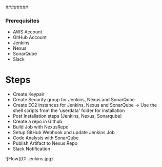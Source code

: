 ########
### Prerequisites
- AWS Account
- GitHub Account
- Jenkins
- Nexus
- SonarQube
- Slack


# Steps
- Create Keypair
- Create Security group for Jenkins, Nexus and SonarQube
- Create EC2 instances for Jenkins, Nexus and SonarQube -> Use the shell scripts from the 'userdata' folder for installation
- Post Installation steps (Jenkins, Nexus, Sonarqube)
- Create a repo in Github
- Build Job with NexusRepo
- Setup GitHub Webhook and update Jenkins Job
- Code Analysis with SonarQube
- Publish Artifact to Nexus Repo
- Slack Notification

![Flow]{CI-jenkins.jpg}


